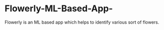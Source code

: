 # Flowerly-ML-Based-App-
Flowerly is an ML based app which helps to identify various sort of flowers. 
